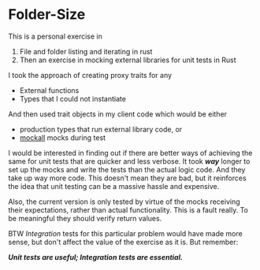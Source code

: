 # Folder-Size

This is a personal exercise in

1. File and folder listing and iterating in rust
2. Then an exercise in mocking external libraries for unit tests in Rust

I took the approach of creating proxy traits for any   
- External functions
- Types that I could not instantiate

And then used trait objects in my client code which would be either 
* production types that run external library code, or
* [mockall](https://github.com/asomers/mockall) mocks during test

I would be interested in finding out if there are better ways of achieving the same for unit tests that are quicker and 
less verbose. It took ***way*** longer to set up the mocks and write the tests than the actual logic code. And they take 
up way more code. This doesn't mean they are bad, but it reinforces the idea that unit testing can be a massive hassle and
expensive.

Also, the current version is only tested by virtue of the mocks receiving their expectations, rather than actual functionality.
This is a fault really. To be meaningful they should verify return values.

BTW *Integration* tests for this particular problem would have made more sense, but don't affect the value of the exercise
as it is. But remember:

**_Unit tests are useful; Integration tests are essential._**